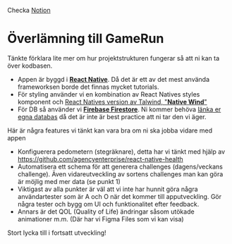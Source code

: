 Checka [Notion](https://truth-dolomite-a8d.notion.site/Barn-Run-e883f206632e40ecb5bc5e3185ef91a5)

# Överlämning till GameRun

Tänkte förklara lite mer om hur projektstrukturen fungerar så att ni kan ta över kodbasen.  
* Appen är byggd i [**React Native**](https://reactnative.dev/docs/getting-started). Då det är ett av det mest använda frameworksen borde det finnas mycket tutorials.
* För styling använder vi en kombination av React Natives styles komponent och [React Natives version av Talwind, "**Native Wind**"](https://www.nativewind.dev/)
* För DB så använder vi [**Firebase Firestore**](https://firebase.google.com/docs/firestore). Ni kommer behöva [länka er egna databas](https://firebase.google.com/docs/guides) då det är inte är best practice att ni tar den vi äger.

Här är några features vi tänkt kan vara bra om ni ska jobba vidare med appen
* Konfiguerera pedometern (stegräknare), detta har vi tänkt med hjälp av https://github.com/agencyenterprise/react-native-health
* Automatisera ett schema för att generera challenges (dagens/veckans challenge). Även vidareutveckling av sortens challenges man kan göra är möjlig med mer data (se punkt 1)
* Viktigast av alla punkter är väl att vi inte har hunnit göra några användartester som är A och O när det kommer till apputveckling. Gör några tester och bygg om UI och funktionalitet efter feedback.
* Annars är det QOL (Quality of Life) ändringar såsom utökade animationer m.m. (Där har vi Figma Files som vi kan visa)

Stort lycka till i fortsatt utveckling!
